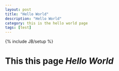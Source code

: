 ```yaml
---
layout: post
title: "Hello World"
description: "Hello World"
category: this is the hello world page
tags: [test]
---
```

{% include JB/setup %}

# This this page _Hello World_
